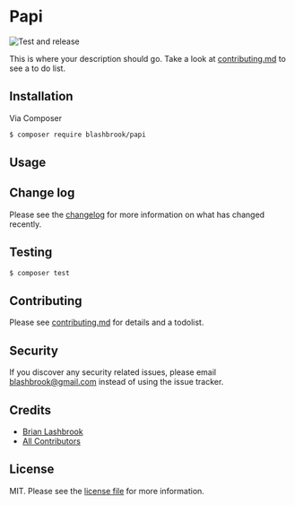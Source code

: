 # Papi

![Test and release](https://github.com/blashbrook/PAPI/workflows/Test%20and%20release/badge.svg)

This is where your description should go. Take a look at [contributing.md](contributing.md) to see a to do list.

## Installation

Via Composer

``` bash
$ composer require blashbrook/papi
```

## Usage

## Change log

Please see the [changelog](changelog.md) for more information on what has changed recently.

## Testing

``` bash
$ composer test
```

## Contributing

Please see [contributing.md](contributing.md) for details and a todolist.

## Security

If you discover any security related issues, please email blashbrook@gmail.com instead of using the issue tracker.

## Credits

- [Brian Lashbrook][link-author]
- [All Contributors][link-contributors]

## License

MIT. Please see the [license file](license.md) for more information.

[ico-version]: https://img.shields.io/packagist/v/blashbrook/papi.svg?style=flat-square
[ico-downloads]: https://img.shields.io/packagist/dt/blashbrook/papi.svg?style=flat-square
[ico-travis]: https://img.shields.io/travis/blashbrook/papi/master.svg?style=flat-square
[ico-styleci]: https://styleci.io/repos/12345678/shield

[link-packagist]: https://packagist.org/packages/blashbrook/papi
[link-downloads]: https://packagist.org/packages/blashbrook/papi
[link-travis]: https://travis-ci.org/blashbrook/papi
[link-styleci]: https://styleci.io/repos/12345678
[link-author]: https://github.com/blashbrook
[link-contributors]: ../../contributors
